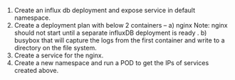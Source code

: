 1. Create an influx db deployment and expose service in default namespace.
2. Create a deployment plan with below 2 containers – 
 a)	nginx
       	Note: nginx should not start until a separate influxDB deployment is ready .
 b)	busybox that will capture the logs from the first container and write to a directory on the file system.
3. Create a service for the nginx.  
4. Create a new namespace and run a POD to get the IPs of services created above.
